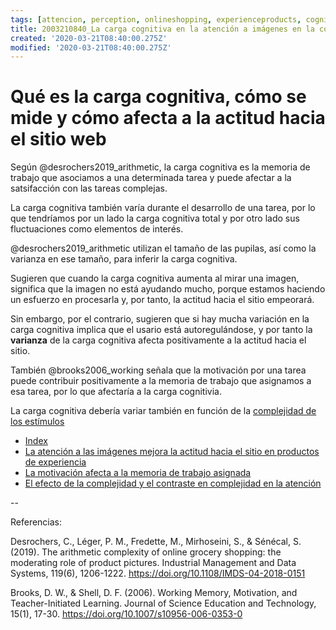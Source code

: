 ```yaml
---
tags: [attencion, perception, onlineshopping, experienceproducts, cognitiveload, grocery, Notebooks/attention, Notebooks/perception]
title: 2003210840_La carga cognitiva en la atención a imágenes en la compra en sitio online
created: '2020-03-21T08:40:00.275Z'
modified: '2020-03-21T08:40:00.275Z'
---
```


# Qué es la carga cognitiva, cómo se mide y cómo afecta a la actitud hacia el sitio web

Según @desrochers2019_arithmetic, la carga cognitiva es la memoria de trabajo que asociamos a una determinada tarea y puede afectar a la satsifacción con las tareas complejas.

La carga cognitiva también varía durante el desarrollo de una tarea, por lo que tendríamos por un lado la carga cognitiva total y por otro lado sus fluctuaciones como elementos de interés.

@desrochers2019_arithmetic utilizan el tamaño de las pupilas, así como la varianza en ese tamaño, para inferir la carga cognitiva.

Sugieren que cuando la carga cognitiva aumenta al mirar una imagen, significa que la imagen no está ayudando mucho, porque estamos haciendo un esfuerzo en procesarla y, por tanto, la actitud hacia el sitio empeorará.

Sin embargo, por el contrario, sugieren que si hay mucha variación en la carga cognitiva implica que el usario está autoregulándose, y por tanto la **varianza** de la carga cognitiva afecta positivamente a la actitud hacia el sitio.

También  @brooks2006_working señala que la motivación por una tarea puede contribuir positivamente a la memoria de trabajo que asignamos a esa tarea, por lo que afectaría a la carga cognitivia. 

La carga cognitiva debería variar también en función de la [complejidad de los estímulos](2004011126_visual_contrast_complexity_web_experience.md)

- [Index](_2003101705_index.md)
- [La atención a las imágenes mejora la actitud hacia el sitio en productos de experiencia](2003210809_atencionfotos_productosexperiencia.md)
- [La motivación afecta a la memoria de trabajo asignada](2003101738_motivacion_memoriatrabajo.md)
- [El efecto de la complejidad y el contraste en complejidad en la atención](2004011126_visual_contrast_complexity_web_experience.md)

--

Referencias:

Desrochers, C., Léger, P. M., Fredette, M., Mirhoseini, S., & Sénécal, S. (2019). The arithmetic complexity of online grocery shopping: the moderating role of product pictures. Industrial Management and Data Systems, 119(6), 1206-1222. https://doi.org/10.1108/IMDS-04-2018-0151

Brooks, D. W., & Shell, D. F. (2006). Working Memory, Motivation, and Teacher-Initiated Learning. Journal of Science Education and Technology, 15(1), 17-30. https://doi.org/10.1007/s10956-006-0353-0
